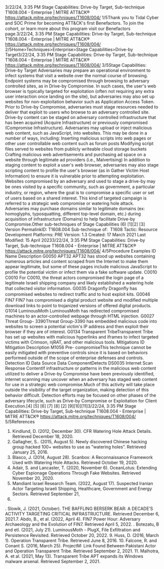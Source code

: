 3/22/24, 3:35 PM Stage Capabilities: Drive-by Target, Sub-technique T1608.004 - Enterprise | MITRE ATT&CK®
https://attack.mitre.org/techniques/T1608/004/ 1/5Thank you to Tidal Cyber and SOC Prime for becoming ATT&CK's ﬁrst Benefactors. To join the cohort, or learn more about this program visit our
Benefactors page.3/22/24, 3:35 PM Stage Capabilities: Drive-by Target, Sub-technique T1608.004 - Enterprise | MITRE ATT&CK®
https://attack.mitre.org/techniques/T1608/004/ 2/5Home>Techniques>Enterprise>Stage Capabilities>Drive-by Target3/22/24, 3:35 PM Stage Capabilities: Drive-by Target, Sub-technique T1608.004 - Enterprise | MITRE ATT&CK®
https://attack.mitre.org/techniques/T1608/004/ 3/5Stage Capabilities: Drive-by Target
Adversaries may prepare an operational environment to infect systems that visit a website over the normal course of browsing. Endpoint
systems may be compromised through browsing to adversary controlled sites, as in Drive-by Compromise. In such cases, the user's web
browser is typically targeted for exploitation (often not requiring any extra user interaction once landing on the site), but adversaries may
also set up websites for non-exploitation behavior such as Application Access Token. Prior to Drive-by Compromise, adversaries must stage
resources needed to deliver that exploit to users who browse to an adversary controlled site. Drive-by content can be staged on adversary
controlled infrastructure that has been acquired (Acquire Infrastructure) or previously compromised (Compromise Infrastructure).
Adversaries may upload or inject malicious web content, such as JavaScript, into websites. This may be done in a number of ways,
including:
Inserting malicious scripts into web pages or other user controllable web content such as forum posts
Modifying script ﬁles served to websites from publicly writeable cloud storage buckets
Crafting malicious web advertisements and purchasing ad space on a website through legitimate ad providers (i.e., Malvertising)
In addition to staging content to exploit a user's web browser, adversaries may also stage scripting content to proﬁle the user's browser (as in
Gather Victim Host Information) to ensure it is vulnerable prior to attempting exploitation.
Websites compromised by an adversary and used to stage a drive-by may be ones visited by a speciﬁc community, such as government, a
particular industry, or region, where the goal is to compromise a speciﬁc user or set of users based on a shared interest. This kind of targeted
campaign is referred to a strategic web compromise or watering hole attack.
Adversaries may purchase domains similar to legitimate domains (ex: homoglyphs, typosquatting, different top-level domain, etc.) during
acquisition of infrastructure (Domains) to help facilitate Drive-by Compromise.Other sub-techniques of Stage Capabilities (6)
[1][2]
[3]
Version PermalinkID: T1608.004
Sub-technique of:  T1608
 
Tactic: Resource Development
 
Platforms: PRE
Version: 1.3
Created: 17 March 2021
Last Modiﬁed: 15 April 20233/22/24, 3:35 PM Stage Capabilities: Drive-by Target, Sub-technique T1608.004 - Enterprise | MITRE ATT&CK®
https://attack.mitre.org/techniques/T1608/004/ 4/5Procedure Examples
ID Name Description
G0050 APT32 APT32 has stood up websites containing numerous articles and content scraped from the Internet to
make them appear legitimate, but some of these pages include malicious JavaScript to proﬁle the
potential victim or infect them via a fake software update.
C0010 C0010 For C0010, the threat actors compromised the login page of a legitimate Israeli shipping company and
likely established a watering hole that collected visitor information.
G0035 Dragonﬂy Dragonﬂy has compromised websites to redirect traﬃc and to host exploit kits.
G0046 FIN7 FIN7 has compromised a digital product website and modiﬁed multiple download links to point to
trojanized versions of offered digital products.
G1014 LuminousMoth LuminousMoth has redirected compromised machines to an actor-controlled webpage through HTML
injection.
G0027 Threat Group-
3390Threat Group-3390 has embedded malicious code into websites to screen a potential victim's IP address
and then exploit their browser if they are of interest.
G0134 Transparent
TribeTransparent Tribe has set up websites with malicious hyperlinks and iframes to infect targeted victims
with Crimson, njRAT, and other malicious tools.
Mitigations
ID Mitigation Description
M1056 Pre-
compromiseThis technique cannot be easily mitigated with preventive controls since it is based on behaviors performed
outside of the scope of enterprise defenses and controls.
Detection
ID Data Source Data ComponentDetects
DS0035 Internet Scan Response
ContentIf infrastructure or patterns in the malicious web content utilized to deliver a Drive-by
Compromise have been previously identiﬁed, internet scanning may uncover when an
adversary has staged web content for use in a strategic web compromise.Much of this
activity will take place outside the visibility of the target organization, making detection of
this behavior diﬃcult. Detection efforts may be focused on other phases of the adversary
lifecycle, such as Drive-by Compromise or Exploitation for Client Execution.[4]
[5]
[6]
[7]
[8]
[2]
[9][10][11]3/22/24, 3:35 PM Stage Capabilities: Drive-by Target, Sub-technique T1608.004 - Enterprise | MITRE ATT&CK®
https://attack.mitre.org/techniques/T1608/004/ 5/5References
1. Kindlund, D. (2012, December 30). CFR Watering Hole Attack
Details. Retrieved December 18, 2020.
2. Gallagher, S.. (2015, August 5). Newly discovered Chinese
hacking group hacked 100+ websites to use as “watering
holes”. Retrieved January 25, 2016.
3. Blasco, J. (2014, August 28). Scanbox: A Reconnaissance
Framework Used with Watering Hole Attacks. Retrieved
October 19, 2020.
4. Adair, S. and Lancaster, T. (2020, November 6). OceanLotus:
Extending Cyber Espionage Operations Through Fake
Websites. Retrieved November 20, 2020.
5. Mandiant Israel Research Team. (2022, August 17). Suspected
Iranian Actor Targeting Israeli Shipping, Healthcare,
Government and Energy Sectors. Retrieved September 21,
2022.
 . Slowik, J. (2021, October). THE BAFFLING BERSERK BEAR: A
DECADE’S ACTIVITY TARGETING CRITICAL
INFRASTRUCTURE. Retrieved December 6, 2021.7. Abdo, B., et al. (2022, April 4). FIN7 Power Hour: Adversary
Archaeology and the Evolution of FIN7. Retrieved April 5,
2022.
 . Botezatu, B and etl. (2021, July 21). LuminousMoth - PlugX,
File Exﬁltration and Persistence Revisited. Retrieved October
20, 2022.
9. Huss, D. (2016, March 1). Operation Transparent Tribe.
Retrieved June 8, 2016.
10. Falcone, R. and Conant S. (2016, March 25). ProjectM: Link
Found Between Pakistani Actor and Operation Transparent
Tribe. Retrieved September 2, 2021.
11. Malhotra, A. et al. (2021, May 13). Transparent Tribe APT
expands its Windows malware arsenal. Retrieved September
2, 2021.
